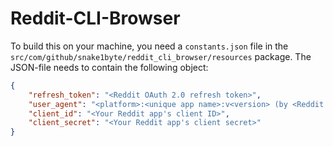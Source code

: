 # Reddit-CLI-Browser

To build this on your machine, you need a `constants.json` file in the
`src/com/github/snake1byte/reddit_cli_browser/resources` package. The JSON-file
needs to contain the following object:

```json
{
    "refresh_token": "<Reddit OAuth 2.0 refresh token>",
    "user_agent": "<platform>:<unique app name>:v<version> (by <Reddit username>)",
    "client_id": "<Your Reddit app's client ID>",
    "client_secret": "<Your Reddit app's client secret>"
}
```